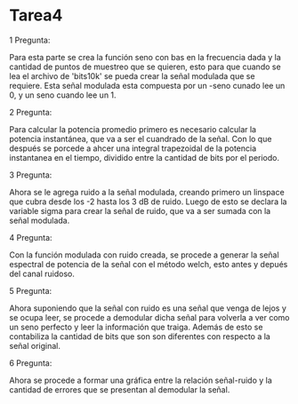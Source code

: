 # Tarea4

1 Pregunta:

Para esta parte se crea la función seno con bas en la frecuencia dada y la cantidad de puntos de muestreo que se quieren,
esto para que cuando se lea el archivo de 'bits10k' se pueda crear la señal modulada que se requiere. Esta señal modulada
esta compuesta por un -seno cunado lee un 0, y un seno cuando lee un 1.

2 Pregunta:

Para calcular la potencia promedio primero es necesario calcular la potencia instantánea, que va a ser el cuandrado de la 
señal. Con lo que después se porcede a ahcer una integral trapezoidal de la potencia instantanea en el tiempo, dividido 
entre la cantidad de bits por el periodo.

3 Pregunta:

Ahora se le agrega ruido a la señal modulada, creando primero un linspace que cubra desde los -2 hasta los 3 dB de ruido.
Luego de esto se declara la variable sigma para crear la señal de ruido, que va a ser sumada con la señal modulada.
 
4 Pregunta:

Con la función modulada con ruido creada, se procede a generar la señal espectral de potencia de la señal con el método 
welch, esto antes y depués del canal ruidoso.

5 Pregunta:

Ahora suponiendo que la señal con ruido es una señal que venga de lejos y se ocupa leer, se procede a demodular dicha señal
para volverla a ver como un seno perfecto y leer la información que traiga. Además de esto se contabiliza la cantidad de 
bits que son son diferentes con respecto a la señal original.

6 Pregunta:

Ahora se procede a formar una gráfica entre la relación señal-ruido y la cantidad de errores que se presentan al demodular 
la señal.
